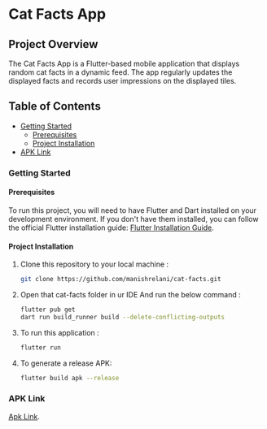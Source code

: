 # Cat Facts App

## Project Overview

The Cat Facts App is a Flutter-based mobile application that displays random cat facts in a dynamic feed. The app regularly updates the displayed facts and records user impressions on the displayed tiles.

## Table of Contents
- [Getting Started](#getting-started)
  - [Prerequisites](#prerequisites)
  - [Project Installation](#project-installation)
- [APK Link](#apk-link)

### Getting Started

#### Prerequisites

To run this project, you will need to have Flutter and Dart installed on your development environment. If you don't have them installed, you can follow the official Flutter installation guide: [Flutter Installation Guide](https://flutter.dev/docs/get-started/install).

#### Project Installation

1. Clone this repository to your local machine :
   
    ```bash
   git clone https://github.com/manishrelani/cat-facts.git
   ```
3. Open that cat-facts folder in ur IDE And run the below command :
   
     ```bash
   flutter pub get
   dart run build_runner build --delete-conflicting-outputs
   ```
5. To run this application :
   
    ```bash
   flutter run
   ```
7. To generate a release APK:
   
     ```bash
   flutter build apk --release         
   ``` 

### APK Link

[Apk Link](https://drive.google.com/file/d/1XFRQOatFsKvbfFeSHcAm5Y59fM-rgHm4/view?usp=share_link).
